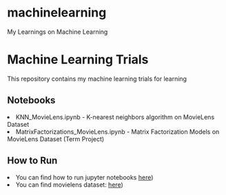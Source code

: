 # machinelearning
My Learnings on Machine Learning

<h1>Machine Learning Trials</h1>

<p>This repository contains my machine learning trials for learning</p>

<h2>Notebooks</h2>

 
<li>KNN_MovieLens.ipynb - K-nearest neighbors algorithm on MovieLens Dataset </li>
<li>MatrixFactorizations_MovieLens.ipynb - Matrix Factorization Models on MovieLens Dataset (Term Project) </li>



<h2>How to Run</h2>

<li>You can find how to run jupyter notebooks <a href="https://jupyter-notebook.readthedocs.io/en/stable/">here</a>)</li>
<li>You can find movielens dataset: <a href="https://movielens.org/">here</a>)</li>

</body>